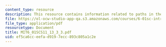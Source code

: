 ```yaml
---
content_type: resource
description: This resource contains information related to paths in the map.
file: https://ol-ocw-studio-app-qa.s3.amazonaws.com/courses/6-01sc-introduction-to-electrical-engineering-and-computer-science-i-spring-2011/ef5ca6cceefad9197ecc893c805a1c2e_MIT6_01SCS11_13_3_3.pdf
file_type: application/pdf
resourcetype: Document
title: MIT6_01SCS11_13_3_3.pdf
uid: ef5ca6cc-eefa-d919-7ecc-893c805a1c2e
---
```

